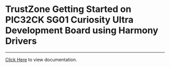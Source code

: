 # TrustZone Getting Started on PIC32CK SG01 Curiosity Ultra Development Board using Harmony Drivers

-------

[Click Here](https://onlinedocs.microchip.com/v2/keyword-lookup?keyword=PIC32CK_SG01_CULT_TZ_GETTING_STARTED_DRIVERS&redirect=true) to view documentation.